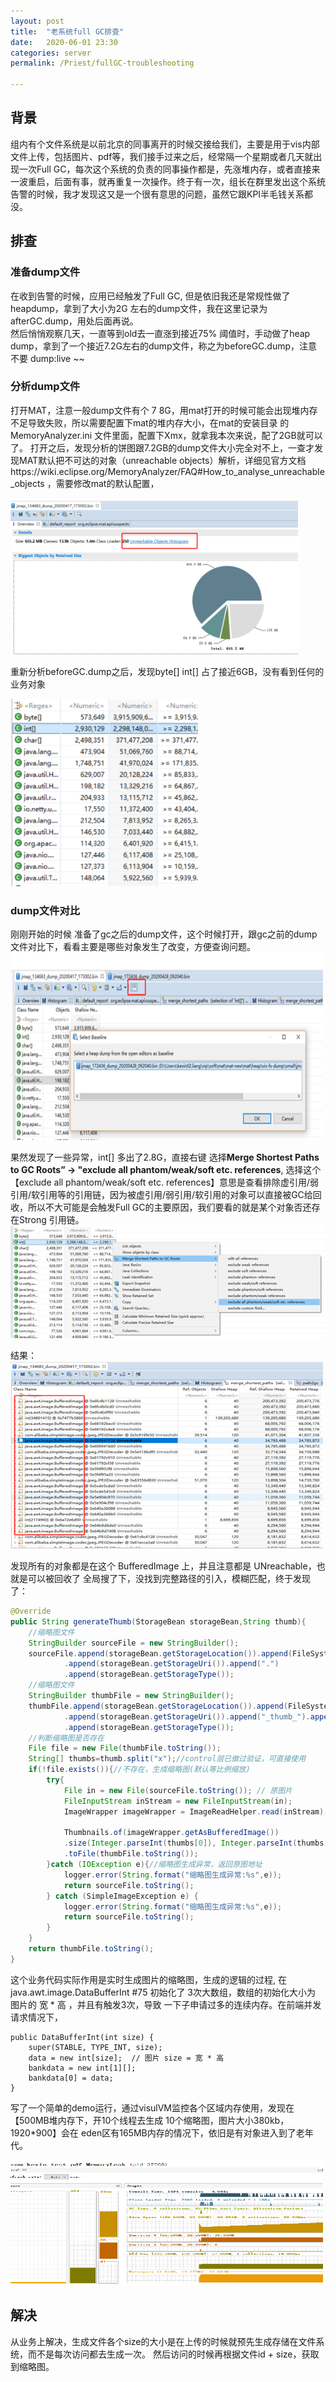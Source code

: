 ```yaml
---
layout: post  
title:  "老系统full GC排查"  
date:   2020-06-01 23:30  
categories: server  
permalink: /Priest/fullGC-troubleshooting

---
```



## 背景
组内有个文件系统是以前北京的同事离开的时候交接给我们，主要是用于vis内部文件上传，包括图片、pdf等，我们接手过来之后，经常隔一个星期或者几天就出现一次Full GC，每次这个系统的负责的同事操作都是，先涨堆内存，或者直接来一波重启，后面有事，就再重复一次操作。终于有一次，组长在群里发出这个系统告警的时候，我才发现这又是一个很有意思的问题，虽然它跟KPI半毛钱关系都没。
## 排查  
### 准备dump文件 
 在收到告警的时候，应用已经触发了Full GC, 但是依旧我还是常规性做了heapdump，拿到了大小为2G 左右的dump文件，我在这里记录为afterGC.dump，用处后面再说。  
 然后悄悄观察几天，一直等到old去一直涨到接近75% 阈值时，手动做了heap dump，拿到了一个接近7.2G左右的dump文件，称之为beforeGC.dump，注意不要 dump:live ~~   
 
### 分析dump文件  
打开MAT，注意一般dump文件有个 7 8G，用mat打开的时候可能会出现堆内存不足导致失败，所以需要配置下mat的堆内存大小，在mat的安装目录 的 MemoryAnalyzer.ini 文件里面，配置下Xmx，就拿我本次来说，配了2GB就可以了。
打开之后，发现分析的饼图跟7.2GB的dump文件大小完全对不上，一查才发现MAT默认把不可达的对象（unreachable objects）解析，详细见官方文档https://wiki.eclipse.org/MemoryAnalyzer/FAQ#How_to_analyse_unreachable_objects ，需要修改mat的默认配置，   

<img src="../img/2020/mat10.jpg" height="250" width="460" />  

 重新分析beforeGC.dump之后，发现byte[] int[] 占了接近6GB，没有看到任何的业务对象 
 
<img src="../img/2020/mat11.jpg" height="300" width="300" />   

### dump文件对比
刚刚开始的时候 准备了gc之后的dump文件，这个时候打开，跟gc之前的dump文件对比下，看看主要是哪些对象发生了改变，方便查询问题。  
<img src="../img/2020/mat12.jpg" height="300" width="500" />     

果然发现了一些异常，int[] 多出了2.8G，直接右键 选择**Merge Shortest Paths to GC Roots” -> "exclude all phantom/weak/soft etc. references**, 选择这个【exclude all phantom/weak/soft etc. references】意思是查看排除虚引用/弱引用/软引用等的引用链，因为被虚引用/弱引用/软引用的对象可以直接被GC给回收，所以不大可能是会触发Full GC的主要原因，我们要看的就是某个对象否还存在Strong 引用链。  
<img src="../img/2020/mat13.jpg" height="180" width="600" />     

结果：  
<img src="../img/2020/mat14.jpg" height="300" width="500" />     

发现所有的对象都是在这个 BufferedImage 上，并且注意都是 UNreachable，也就是可以被回收了
全局搜了下，没找到完整路径的引入，模糊匹配，终于发现了：  

```java
@Override
public String generateThumb(StorageBean storageBean,String thumb){
    //缩略图文件
    StringBuilder sourceFile = new StringBuilder();
    sourceFile.append(storageBean.getStorageLocation()).append(FileSystemConstant.SEPARATOR)
            .append(storageBean.getStorageUri()).append(".")
            .append(storageBean.getStorageType());
    //缩略图文件
    StringBuilder thumbFile = new StringBuilder();
    thumbFile.append(storageBean.getStorageLocation()).append(FileSystemConstant.SEPARATOR)
            .append(storageBean.getStorageUri()).append("_thumb_").append(thumb).append(".")
            .append(storageBean.getStorageType());
    //判断缩略图是否存在
    File file = new File(thumbFile.toString());
    String[] thumbs=thumb.split("x");//control层已做过验证，可直接使用
    if(!file.exists()){//不存在，生成缩略图(默认等比例缩放)
        try{
            File in = new File(sourceFile.toString()); // 原图片  
            FileInputStream inStream = new FileInputStream(in);  
            ImageWrapper imageWrapper = ImageReadHelper.read(inStream);
         
            Thumbnails.of(imageWrapper.getAsBufferedImage())   
            .size(Integer.parseInt(thumbs[0]), Integer.parseInt(thumbs[1]))   
            .toFile(thumbFile.toString());              
        }catch (IOException e){//缩略图生成异常，返回原图地址
            logger.error(String.format("缩略图生成异常:%s",e));    
            return sourceFile.toString();
        } catch (SimpleImageException e) {
            logger.error(String.format("缩略图生成异常:%s",e));    
            return sourceFile.toString();
        }
    }
    return thumbFile.toString();        
}
```

这个业务代码实际作用是实时生成图片的缩略图，生成的逻辑的过程, 在 java.awt.image.DataBufferInt #75  初始化了 3次大数组，数组的初始化大小为  图片的 宽 * 高 ，并且有触发3次，导致 一下子申请过多的连续内存。在前端并发请求情况下，  

```
public DataBufferInt(int size) {
    super(STABLE, TYPE_INT, size);
    data = new int[size];  // 图片 size = 宽 * 高
    bankdata = new int[1][];
    bankdata[0] = data;
}
```
写了一个简单的demo运行，通过visulVM监控各个区域内存使用，发现在 【500MB堆内存下，开10个线程去生成 10个缩略图，图片大小380kb，1920*900】会在 eden区有165MB内存的情况下，依旧是有对象进入到了老年代。  

<img src="../img/2020/mat15.jpg" height="200" width="500" />   

## 解决
从业务上解决，生成文件各个size的大小是在上传的时候就预先生成存储在文件系统，而不是每次访问都去生成一次。 然后访问的时候再根据文件id + size，获取到缩略图。


